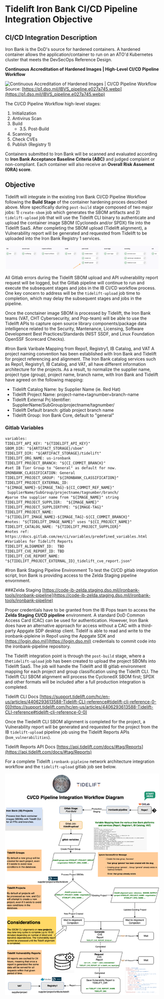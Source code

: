 # Tidelift Iron Bank CI/CD Pipeline Integration Objective 


## CI/CD Integration Description
Iron Bank is the DoD's source for hardened containers. A hardened container allows the application/container to run on an ATO'd Kubernetes cluster that meets the DevSecOps Reference Design. 

**Continuous Accreditation of Hardened Images | High-Level CI/CD Pipeline Workflow**

![Continuous Accreditation of Hardened Images | CI/CD Pipeline Workflow](https://p1.dso.mil/IBVS_pipeline.e027a745.webp "Optional Title")
Source: [https://p1.dso.mil/IBVS_pipeline.e027a745.webp](https://p1.dso.mil/IBVS_pipeline.e027a745.webp)

The CI/CD Pipeline Workflow high-level stages:

1. Initialization 
2. Antivirus Scan
3. Build
	* 3.5. Post-Build
4. Scanning
5. Check CVEs
6. Publish (Registry 1)

Containers submitted to Iron Bank will be scanned and evaluated according to **Iron Bank Acceptance Baseline Criteria (ABC)** and judged complaint or non-compliant. Each container will also receive an **Overall Risk Assement (ORA) score**.

## Objective 
Tidelift will integrate in the existing Iron Bank CI/CD Pipeline Workflow following the **Build Stage** of the container hardening proces described above. More specifically during `post-build` stage composed of two major jobs: 1) `create-sbom` job which generates the SBOM artifacts and 2) `tidelift-upload` job that will use the Tidelift CLI binary to authenticate and upload the container image SBOM (Cyclonedx and/or SPDX) file into the Tidelift SaaS.
After completing the SBOM upload (Tidelift alignment), a Vulnerability report will be generated and requested from Tidelift to be uploaded into the Iron Bank Registry 1 services.  

![image info](tidelift_upload.png)

All Gitlab errors during the Tidelift SBOM upload and API vulnerability report request will be logged, but the Gitlab pipeline will continue to run and execute the subsequent stages and jobs in the IB CI/CD workflow process. One key concern to address will be the `tidelift-upload` job time to completion, which may delay the subsequent stages and jobs in the pipeline.  
 
Once the conctainer image SBOM is processed by Tidelift, the Iron Bank teams (VAT, CHT Cybersecurity, and Pop-team) will be able to use the Tidelift APIs to capture open source library components/package data intelligence related to the Security, Mantenance, Licensing, Software Development Best Practices/Standards (NIST SSDF, and Linux Foundation OpenSSF Scorecard Checks). 



#Iron Bank Varibale Mapping from Repo1, Registry1, IB Catalog, and VAT
A project naming convention has been established with Iron Bank and Tidelift for project referencing and alignment. The Iron Bank catalog services such as Repo1, Registry1, IB Catalog, and VAT, all have different information architecture for the projects. As a result, to normalize the supplier name, project type (group), project name, branch name, with Iron Bank and Tidelift have agreed on the following mapping:

* Tidelift Catalog Name: by Supplier Name (ie. Red Hat)
* Tidelift Project Name: project-name+tagnumber+branch-name 
* Tidelift External Prj Identifier: SupplierName/SubGroup/projectname/tagnumber/
* Tidelift Default branch: gitlab project branch name
* Tidelift Group: Iron Bank Core, default to "general"

### Gitlab Variables 

```
variables:
TIDELIFT_API_KEY: "${TIDELIFT_API_KEY}"
SBOM_DIR: "${ARTIFACT_STORAGE}/sbom"
TIDELIFT_DIR: "${ARTIFACT_STORAGE}/tidelift"
TIDELIFT_ORG_NAME: us-ironbank
TIDELIFT_PROJECT_BRANCH: "${CI_COMMIT_BRANCH}"
#set IB Tier Group to "General" as default for now. 
IRONBANK_CLASSIFICATION: General  
TIDELIFT_PROJECT_GROUP: "${IRONBANK_CLASSIFICATION}" 
TIDELIFT_PROJECT_EXTERNAL_ID: "${IMAGE_NAME}-${IMAGE_TAG}-${CI_COMMIT_REF_NAME}"
 SupplierName/SubGroup/projectname/tagnumber/branch/
#parse the supplier name from "${IMAGE_NAME}" string 
TIDELIFT_PROJECT_SUPPLIER:  "${IMAGE_NAME}" 
TIDELIFT_PROJECT_SUPPLIERTYPE: "${IMAGE-TAG}"
TIDELIFT_PROJECT_NAME: "${TIDELIFT_IMAGE_NAME}-${IMAGE_TAG}-${CI_COMMIT_BRANCH}"  
#notes: "${TIDELIFT_IMAGE_NAME}" uses "${CI_PROJECT_NAME}"
TIDELIFT_CATALOG_NAME: "${TIDELIFT_PROJECT_SUPPLIER}"
#notes ref: https://docs.gitlab.com/ee/ci/variables/predefined_variables.html 
#Variables for Tidelift Reports
TIDELIFT_ALIGNMENT_ID:  TBD
TIDELIFT_CVE_REPORT_ID: TBD
TIDELIFT_CVE_REPORT_NAME:  "${TIDELIFT_PROJECT_EXTERNAL_ID}_tidelift_cve_report.json"
```


#Iron Bank Staging Pipeline Environment 
To test the CI/CD gitlab integration script, Iron Bank is providing access to the Zelda Staging pipeline envornment. 

###Zelda Staging 
[https://code-ib-zelda.staging.dso.mil/ironbank-tools/ironbank-pipeline](https://code-ib-zelda.staging.dso.mil/ironbank-tools/ironbank-pipeline)

Proper credentials have to be granted from the IB Pops team to access the **Zelda Staging CI/CD pipeline** environment. A standard DoD Common Access Card (CAC) can be used for authentication. However, Iron Bank does have an alternative approach for access without a CAC with a third-party Appgate SDP desktop client. Tidelif is able to read and write to the ironbank-pipleine in Repo1  using the Appgate SDK and [https://login.dso.mil](https://login.dso.mil) credentials to commit code into the ironbank-pipeline repository. 

The Tidelift integration point is through the `post-build` stage, where a the`tidelift-upload` job has been created to upload the project SBOMs into Tidelift SaaS. The job will handle the Tidelift and IB gitlab environment mapping for each project and group classification using the Tidelift CLI. The Tidelift CLI SBOM alignment will process the CyclonedX SBOM first; SPDX and other formats will be included after a full production integration is completed. 

Tidelift CLI Docs
[https://support.tidelift.com/hc/en-us/articles/4406293613588-Tidelift-CLI-reference#tidelift-cli-reference-0-0](https://support.tidelift.com/hc/en-us/articles/4406293613588-Tidelift-CLI-reference#tidelift-cli-reference-0-0)

Once the Tiedelift CLI SBOM alignment is completed for the project, a Vulnerability report will be generated and requested for the project from the IB `tidelift-upload` pipeline job using the Tidelift Reports APIs (`bom_vulnerabilities`).

Tidelift Reports API Docs
[https://api.tidelift.com/docs/#tag/Reports](https://api.tidelift.com/docs/#tag/Reports)

For a complete Tidelift `ironbank-pipleine` network architecture integration workflow and the `tidelift-upload` gitlab job see below.  

 ![image info](tidelift_workflow.png)
 
